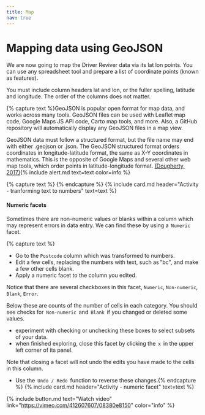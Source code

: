```yaml
---
title: Map
nav: true
---
```

# Mapping data using GeoJSON

We are now going to map the Driver Reviver data via its lat lon points.  You can use any spreadsheet tool and prepare a list of coordinate points (known as features). 

You must include column headers lat and lon, or the fuller spelling, latitude and longitude.  The order of the columns does not matter.  
 
{% capture text %}GeoJSON is popular open format for map data, and works across many tools. GeoJSON files can be used with Leaflet map code, Google Maps JS API code, Carto map tools, and more. Also, a GitHub repository will automatically display any GeoJSON files in a map view.

GeoJSON data must follow a structured format, but the file name may end with either .geojson or .json. The GeoJSON structured format orders coordinates in longitude-latitude format, the same as X-Y coordinates in mathematics. This is the opposite of Google Maps and several other web map tools, which order points in latitude-longitude format. [(Dougherty, 2017)](https://datavizforall.org/convert-geojson.html){% include alert.md text=text color=info %}


{% capture text %}
{% endcapture %} {% include card.md header="Activity - tranforming text to numbers" text=text %}

#### Numeric facets

Sometimes there are non-numeric values or blanks within a column which may represent errors in data entry. We can find these by using a  `Numeric`  facet.

{% capture text %}
- Go to the  `Postcode`  column which was transformed to numbers.
- Edit a few cells, replacing the numbers with text, such as "bc", and make a few other cells blank.
- Apply a numeric facet to the column you edited.

Notice that there are several checkboxes in this facet,  `Numeric`,  `Non-numeric`,  `Blank`,  `Error`.

Below these are counts of the number of cells in each category. You should see checks for  `Non-numeric`  and  `Blank`  if you changed or deleted some values.

- experiment with checking or unchecking these boxes to select subsets of your data.
- when finished exploring, close this facet by clicking the  `x`  in the upper left corner of its panel.

Note that closing a facet will not undo the edits you have made to the cells in this column.

- Use the  `Undo / Redo`  function to reverse these changes.{% endcapture %} {% include card.md header="Activity - numeric facet" text=text %}


{% include button.md text="Watch video" link="https://vimeo.com/412607607/08380e8150" color="info" %}
